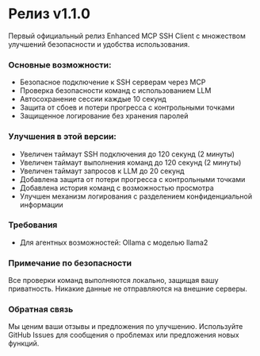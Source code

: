 # Релиз v1.1.0

Первый официальный релиз Enhanced MCP SSH Client с множеством улучшений безопасности и удобства использования.

### Основные возможности:
- Безопасное подключение к SSH серверам через MCP
- Проверка безопасности команд с использованием LLM
- Автосохранение сессии каждые 10 секунд
- Защита от сбоев и потери прогресса с контрольными точками
- Защищенное логирование без хранения паролей

### Улучшения в этой версии:
- Увеличен таймаут SSH подключения до 120 секунд (2 минуты)
- Увеличен таймаут выполнения команд до 120 секунд (2 минуты)
- Увеличен таймаут запросов к LLM до 20 секунд
- Добавлена защита от потери прогресса с контрольными точками
- Добавлена история команд с возможностью просмотра
- Улучшен механизм логирования с разделением конфиденциальной информации

### Требования
- Для агентных возможностей: Ollama с моделью llama2

### Примечание по безопасности
Все проверки команд выполняются локально, защищая вашу приватность. Никакие данные не отправляются на внешние серверы.

### Обратная связь
Мы ценим ваши отзывы и предложения по улучшению. Используйте GitHub Issues для сообщения о проблемах или предложения новых функций.